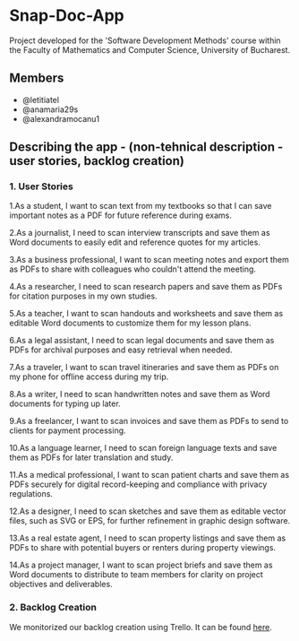 # Snap-Doc-App
Project developed for the 'Software Development Methods' course within the Faculty of Mathematics and Computer Science, University of Bucharest.
## Members
* @letitiatel
* @anamaria29s
* @alexandramocanu1
  
## Describing the app - (non-tehnical description - user stories, backlog creation)
### 1. User Stories
1.As a student, I want to scan text from my textbooks so that I can save important notes as a PDF for future reference during exams.

2.As a journalist, I need to scan interview transcripts and save them as Word documents to easily edit and reference quotes for my articles.

3.As a business professional, I want to scan meeting notes and export them as PDFs to share with colleagues who couldn't attend the meeting.

4.As a researcher, I need to scan research papers and save them as PDFs for citation purposes in my own studies.

5.As a teacher, I want to scan handouts and worksheets and save them as editable Word documents to customize them for my lesson plans.

6.As a legal assistant, I need to scan legal documents and save them as PDFs for archival purposes and easy retrieval when needed.

7.As a traveler, I want to scan travel itineraries and save them as PDFs on my phone for offline access during my trip.

8.As a writer, I need to scan handwritten notes and save them as Word documents for typing up later.

9.As a freelancer, I want to scan invoices and save them as PDFs to send to clients for payment processing.

10.As a language learner, I need to scan foreign language texts and save them as PDFs for later translation and study.

11.As a medical professional, I want to scan patient charts and save them as PDFs securely for digital record-keeping and compliance with privacy regulations.

12.As a designer, I need to scan sketches and save them as editable vector files, such as SVG or EPS, for further refinement in graphic design software.

13.As a real estate agent, I need to scan property listings and save them as PDFs to share with potential buyers or renters during property viewings.

14.As a project manager, I want to scan project briefs and save them as Word documents to distribute to team members for clarity on project objectives and deliverables.

### 2. Backlog Creation
We monitorized our backlog creation using Trello. It can be found [here](https://trello.com/b/Y3UW7ffC/scandoc-app).



